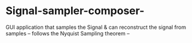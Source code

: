 # Signal-sampler-composer-
GUI application that samples the Signal &amp; can reconstruct the signal from samples – follows the Nyquist Sampling theorem –

